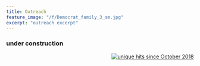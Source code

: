 ```yaml
---
title: Outreach
feature_image: "/f/Democrat_family_3_sm.jpg"
excerpt: "outreach excerpt"
---
```


### under construction

<p align="right">
<a href="http://www.hitwebcounter.com">
<img src="http://hitwebcounter.com/counter/counter.php?page=6998016&style=0006&nbdigits=4&type=ip&initCount=0" title="unique hits since October 2018" border="0"></a>
